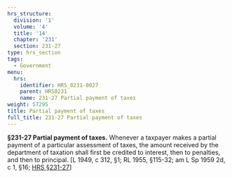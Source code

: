 ```yaml
---
hrs_structure:
  division: '1'
  volume: '4'
  title: '14'
  chapter: '231'
  section: 231-27
type: hrs_section
tags:
  - Government
menu:
  hrs:
    identifier: HRS_0231-0027
    parent: HRS0231
    name: 231-27 Partial payment of taxes
weight: 57295
title: Partial payment of taxes
full_title: 231-27 Partial payment of taxes
---
```

**§231-27 Partial payment of taxes.** Whenever a taxpayer makes a partial payment of a particular assessment of taxes, the amount received by the department of taxation shall first be credited to interest, then to penalties, and then to principal. [L 1949, c 312, §1; RL 1955, §115-32; am L Sp 1959 2d, c 1, §16; [HRS §231-27](/title-14/chapter-231/section-231-27/)]
